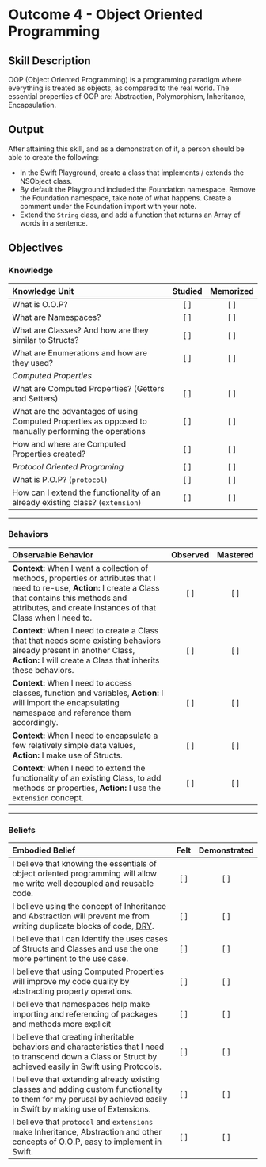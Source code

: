# Outcome 4 - Object Oriented Programming

## Skill Description

OOP (Object Oriented Programming) is a programming paradigm where everything is treated as objects, as compared to the real world. The essential properties of OOP are: Abstraction, Polymorphism, Inheritance, Encapsulation.


## Output

After attaining this skill, and as a demonstration of it, a person should be able to create the following:

- In the Swift Playground, create a class that implements / extends the NSObject class.
- By default the Playground included the Foundation namespace. Remove the Foundation namespace, take note of what happens. Create a comment under the Foundation import with your note.
- Extend the `String` class, and add a function that returns an Array of words in a sentence.

## Objectives
### Knowledge

| Knowledge Unit   |      Studied      | Memorized |
|:-------------|:------------------:|:--------:|
| What is O.O.P? | [ ] | [ ] |
| What are Namespaces? | [ ] | [ ] |
| What are Classes? And how are they similar to Structs? | [ ] | [ ] |
| What are Enumerations and how are they used? | [ ] | [ ] |
| _Computed Properties_ |
| What are Computed Properties? (Getters and Setters) | [ ] | [ ] |
| What are the advantages of using Computed Properties as opposed to manually performing the operations | [ ] | [ ] |
| How and where are Computed Properties created? | [ ] | [ ] |
| _Protocol Oriented Programing_ | [ ] | [ ] |
| What is P.O.P? (`protocol`) | [ ] | [ ] |
| How can I extend the functionality of an already existing class? (`extension`) | [ ] | [ ] |

-------

### Behaviors

| Observable Behavior   |      Observed      | Mastered |
|:-------------|:------------------:|:--------:|
| **Context:** When I want a collection of methods, properties or attributes that I need to re-use, **Action:** I  create a Class that contains this methods and attributes, and create instances of that Class when I need to. | [ ] | [ ] |
| **Context:** When I need to create a Class that that needs some existing behaviors already present in another Class, **Action:** I will create a Class that inherits these behaviors. | [ ] | [ ] |
| **Context:** When I need to access classes, function and variables, **Action:**  I will import the encapsulating namespace and reference them accordingly. | [ ] | [ ] |
| **Context:** When I need to encapsulate a few relatively simple data values, **Action:** I make use of Structs. | [ ] | [ ] |
| **Context:** When I need to extend the functionality of an existing Class, to add methods or properties, **Action:** I use the `extension` concept. | [ ] | [ ] |

-------

### Beliefs

| Embodied Belief   |      Felt      | Demonstrated |
|:-------------|:------------------:|:--------:|
| I believe that knowing the essentials of object oriented programming will allow me write well decoupled and reusable code. | [ ] | [ ] |
| I believe using the concept of Inheritance and Abstraction will prevent me from writing duplicate blocks of code, [DRY](https://en.wikipedia.org/wiki/Don%27t_repeat_yourself). | [ ] | [ ] |
| I believe that I can identify the uses cases of Structs and Classes and use the one more pertinent to the use case. | [ ] | [ ] |
| I believe that using Computed Properties will improve my code quality by abstracting property operations. | [ ] | [ ] |
| I believe that namespaces help make importing and referencing of packages and methods more explicit | [ ] | [ ] |
| I believe that creating inheritable behaviors and characteristics that I need to transcend down a Class or Struct by achieved easily in Swift using Protocols. | [ ] | [ ] |
| I believe that extending already existing classes and adding custom functionality to them for my perusal by achieved easily in Swift by making use of Extensions. | [ ] | [ ] |
| I believe that `protocol` and `extensions` make Inheritance, Abstraction and other concepts of O.O.P, easy to implement in Swift. | [ ] | [ ] |
